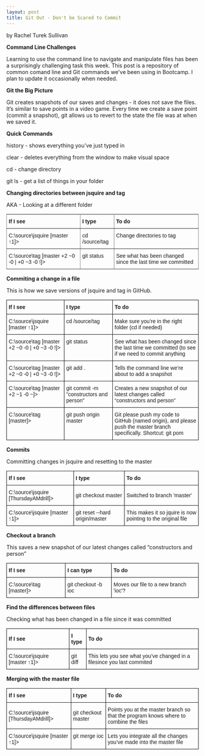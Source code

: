 ```yaml
---
layout: post
title: Git Out - Don't be Scared to Commit
---
```


by Rachel Turek Sullivan


**Command Line Challenges**

Learning to use the command line to navigate and manipulate files has been a surprisingly challenging task this week.  This post is a repository of common comand line and Git commands we've been using in Bootcamp.  I plan to update it occasionally when needed.

**Git the Big Picture**

Git creates snapshots of our saves and changes - it does not save the files.  It’s similar to save points in a video game. Every time we create a save point (commit a snapshot), git allows us to revert to the state the file was at when we saved it.  


**Quick Commands**

history - shows everything you've just typed in

clear - deletes everything from the window to make visual space

cd - change directory

git ls - get a list of things in your folder


**Changing directories between jsquire and tag**


AKA - Looking at a different folder

<style type="text/css">
.tg  {border-collapse:collapse;border-spacing:0;}
.tg td{font-family:Arial, sans-serif;font-size:14px;padding:10px 5px;border-style:solid;border-width:1px;overflow:hidden;word-break:normal;border-color:black;}
.tg th{font-family:Arial, sans-serif;font-size:14px;font-weight:normal;padding:10px 5px;border-style:solid;border-width:1px;overflow:hidden;word-break:normal;border-color:black;}
.tg .tg-fymr{font-weight:bold;border-color:inherit;text-align:left;vertical-align:top}
.tg .tg-0pky{border-color:inherit;text-align:left;vertical-align:top}
</style>
<table class="tg">
  <tr>
    <th class="tg-fymr">If I see</th>
    <th class="tg-fymr">I type</th>
    <th class="tg-fymr">To do</th>

  </tr>
  <tr>
    <td class="tg-0pky">C:\source\jsquire [master ↑1]&gt;</td>
    <td class="tg-0pky">cd /source/tag</td>
    <td class="tg-0pky">Change directories to tag</td>

  </tr>
  <tr>
    <td class="tg-0pky">C:\source\tag [master +2 ~0 -0 | +0 ~3 -0 !]&gt;</td>
    <td class="tg-0pky">git status</td>
    <td class="tg-0pky">See what has been changed since the last time we committed</td>

  </tr>
 
</table>

**Commiting a change in a file**

This is how we save versions of jsquire and tag in GitHub.

<style type="text/css">
.tg  {border-collapse:collapse;border-spacing:0;}
.tg td{font-family:Arial, sans-serif;font-size:14px;padding:10px 5px;border-style:solid;border-width:1px;overflow:hidden;word-break:normal;border-color:black;}
.tg th{font-family:Arial, sans-serif;font-size:14px;font-weight:normal;padding:10px 5px;border-style:solid;border-width:1px;overflow:hidden;word-break:normal;border-color:black;}
.tg .tg-yla0{font-weight:bold;text-align:left;vertical-align:middle}
.tg .tg-0lax{text-align:left;vertical-align:top}
</style>
<table class="tg">
  <tr>
    <th class="tg-yla0">If I see</th>
    <th class="tg-yla0">I type</th>
    <th class="tg-yla0">To do</th>
  </tr>
  <tr>
    <td class="tg-0lax">C:\source\jsquire [master ↑1]&gt;</td>
    <td class="tg-0lax">cd /source/tag</td>
    <td class="tg-0lax">Make sure you’re in the right folder (cd if needed)</td>
  </tr>
  <tr>
    <td class="tg-0lax">C:\source\tag [master +2 ~0 -0 | +0 ~3 -0 !]&gt;</td>
    <td class="tg-0lax">git status</td>
    <td class="tg-0lax">See what has been changed since the last time we committed (to see if we need to commit anything</td>
  </tr>
  <tr>
    <td class="tg-0lax">C:\source\tag [master +2 ~0 -0 | +0 ~3 -0 !]&gt;</td>
    <td class="tg-0lax">git add .</td>
    <td class="tg-0lax">Tells the command line we’re about to add a snapshot</td>
  </tr>
  <tr>
    <td class="tg-0lax">C:\source\tag [master +2 ~1 -0 ~]&gt;</td>
    <td class="tg-0lax">git commit -m "constructors and person"</td>
    <td class="tg-0lax">Creates a new snapshot of our latest changes called “constructors and person”</td>
  </tr>
  <tr>
    <td class="tg-0lax">C:\source\tag [master]&gt;</td>
    <td class="tg-0lax">git push origin master</td>
    <td class="tg-0lax">Git please push my code to GitHub (named origin), and please push the master branch specifically.  Shortcut: git pom</td>
  </tr>
</table>



**Commits**

Committing changes in jsquire and resetting to the master

<style type="text/css">
.tg  {border-collapse:collapse;border-spacing:0;}
.tg td{font-family:Arial, sans-serif;font-size:14px;padding:10px 5px;border-style:solid;border-width:1px;overflow:hidden;word-break:normal;border-color:black;}
.tg th{font-family:Arial, sans-serif;font-size:14px;font-weight:normal;padding:10px 5px;border-style:solid;border-width:1px;overflow:hidden;word-break:normal;border-color:black;}
.tg .tg-cly1{text-align:left;vertical-align:middle}
.tg .tg-yla0{font-weight:bold;text-align:left;vertical-align:middle}
.tg .tg-0lax{text-align:left;vertical-align:top}
</style>
<table class="tg">
  <tr>
    <th class="tg-yla0">If I see</th>
    <th class="tg-yla0">I type</th>
    <th class="tg-yla0">To do</th>
  </tr>
  <tr>
    <td class="tg-cly1">C:\source\jsquire [ThursdayAMdrill]&gt;</td>
    <td class="tg-cly1">git checkout master</td>
    <td class="tg-cly1">Switched to branch 'master'</td>
  </tr>
  <tr>
    <td class="tg-0lax">C:\source\jsquire [master ↑1]&gt;</td>
    <td class="tg-0lax">git reset --hard origin/master</td>
    <td class="tg-0lax">This makes it so jquire is now pointing to the original file</td>
  </tr>
</table>


**Checkout a branch**

This saves a new snapshot of our latest changes called “constructors and person”

<style type="text/css">
.tg  {border-collapse:collapse;border-spacing:0;}
.tg td{font-family:Arial, sans-serif;font-size:14px;padding:10px 5px;border-style:solid;border-width:1px;overflow:hidden;word-break:normal;border-color:black;}
.tg th{font-family:Arial, sans-serif;font-size:14px;font-weight:normal;padding:10px 5px;border-style:solid;border-width:1px;overflow:hidden;word-break:normal;border-color:black;}
.tg .tg-cly1{text-align:left;vertical-align:middle}
.tg .tg-yla0{font-weight:bold;text-align:left;vertical-align:middle}
</style>
<table class="tg">
  <tr>
    <th class="tg-yla0">If I see</th>
    <th class="tg-yla0">I can type</th>
    <th class="tg-yla0">To do</th>
  </tr>
  <tr>
    <td class="tg-cly1">C:\source\tag [master]&gt;</td>
    <td class="tg-cly1">git checkout -b ioc</td>
    <td class="tg-cly1">Moves our file to a new branch 'ioc'?</td>
  </tr>
</table>

**Find the differences between files**

Checking what has been changed in a file since it was committed

<style type="text/css">
.tg  {border-collapse:collapse;border-spacing:0;}
.tg td{font-family:Arial, sans-serif;font-size:14px;padding:10px 5px;border-style:solid;border-width:1px;overflow:hidden;word-break:normal;border-color:black;}
.tg th{font-family:Arial, sans-serif;font-size:14px;font-weight:normal;padding:10px 5px;border-style:solid;border-width:1px;overflow:hidden;word-break:normal;border-color:black;}
.tg .tg-cly1{text-align:left;vertical-align:middle}
.tg .tg-yla0{font-weight:bold;text-align:left;vertical-align:middle}
</style>
<table class="tg">
  <tr>
    <th class="tg-yla0">If I see</th>
    <th class="tg-yla0">I type</th>
    <th class="tg-yla0">To do</th>
  </tr>
  <tr>
    <td class="tg-cly1">C:\source\jsquire [master ↑1]&gt;</td>
    <td class="tg-cly1">git diff</td>
    <td class="tg-cly1">This lets you see what you’ve changed in a filesince you last commited</td>
  </tr>
</table>

**Merging with the master file**

<style type="text/css">
.tg  {border-collapse:collapse;border-spacing:0;}
.tg td{font-family:Arial, sans-serif;font-size:14px;padding:10px 5px;border-style:solid;border-width:1px;overflow:hidden;word-break:normal;border-color:black;}
.tg th{font-family:Arial, sans-serif;font-size:14px;font-weight:normal;padding:10px 5px;border-style:solid;border-width:1px;overflow:hidden;word-break:normal;border-color:black;}
.tg .tg-cly1{text-align:left;vertical-align:middle}
.tg .tg-yla0{font-weight:bold;text-align:left;vertical-align:middle}
.tg .tg-0lax{text-align:left;vertical-align:top}
</style>
<table class="tg">
  <tr>
    <th class="tg-yla0">If I see</th>
    <th class="tg-yla0">I type</th>
    <th class="tg-yla0">To do</th>
  </tr>
  <tr>
    <td class="tg-cly1">C:\source\jsquire [ThursdayAMdrill]&gt;</td>
    <td class="tg-cly1">git checkout master</td>
    <td class="tg-cly1">Points you at the master branch so that the program knows where to combine the files</td>
  </tr>
  <tr>
    <td class="tg-0lax">C:\source\jsquire [master ↑1]&gt;</td>
    <td class="tg-0lax">git merge ioc</td>
    <td class="tg-0lax">Lets you integrate all the changes you’ve made into the master file</td>
  </tr>
</table>
